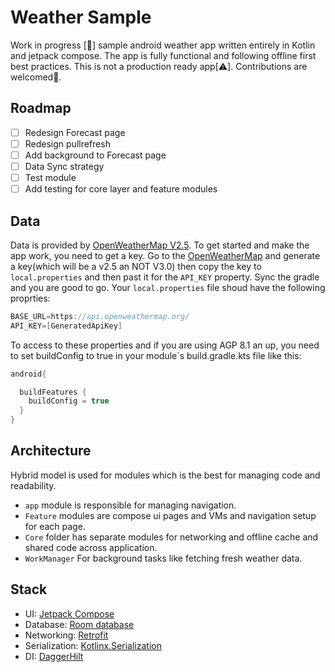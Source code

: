 # Weather Sample

Work in progress [🚧] sample android weather app written entirely in Kotlin and jetpack compose. The app is fully functional and following offline first best practices. This is not a production ready app[⚠️]. Contributions are welcomed🫡.

## Roadmap

* [ ] Redesign Forecast page
* [ ] Redesign pullrefresh
* [ ] Add background to Forecast page
* [ ] Data Sync strategy
* [ ] Test module
* [ ] Add testing for core layer and feature modules

## Data

Data is provided by [OpenWeatherMap V2.5](https://openweathermap.org/api).
To get started and make the app work, you need to get a key. Go to the [OpenWeatherMap](https://openweathermap.org/api) and generate a key(which will be a v2.5 an NOT V3.0) then copy the key to `local.properties` and then past it for the `API_KEY` property. Sync the gradle and you are good to go.
Your `local.properties` file shoud have the following proprties:

```gradle
BASE_URL=https://api.openweathermap.org/
API_KEY=[GeneratedApiKey]
```
To access to these properties and if you are using AGP 8.1 an up, you need to set buildConfig to true in your module`s build.gradle.kts file like this:
```gradle
android{

  buildFeatures {
    buildConfig = true
  }
}
```

## Architecture

Hybrid model is used for modules which is the best for managing code and readability.
* `app` module is responsible for managing navigation.
* `Feature` modules are compose ui pages and VMs and navigation setup for each page.
* `Core` folder has separate modules for networking and offline cache and shared code across application.
* `WorkManager` For background tasks like fetching fresh weather data.

## Stack

* UI: [Jetpack Compose]()
* Database: [Room database]()
* Networking: [Retrofit]()
* Serialization: [Kotlinx.Serialization]()
* DI: [DaggerHilt]()
